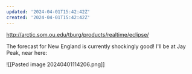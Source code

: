 ```yaml
---
updated: '2024-04-01T15:42:42Z'
created: '2024-04-01T15:42:42Z'
---
```

http://arctic.som.ou.edu/tburg/products/realtime/eclipse/

The forecast for New England is currently shockingly good! I'll be at Jay Peak, near here:

![[Pasted image 20240401114206.png]]